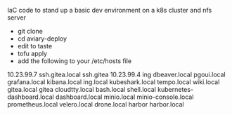 IaC code to stand up a basic dev environment on a k8s cluster and nfs server

- git clone
- cd aviary-deploy
- edit to taste
- tofu apply
- add the following to your /etc/hosts file

10.23.99.7      ssh.gitea.local ssh.gitea
10.23.99.4      ing dbeaver.local pgoui.local grafana.local kibana.local ing.local kubeshark.local tempo.local wiki.local gitea.local gitea cloudtty.local bash.local shell.local kubernetes-dashboard.local dashboard.local minio.local minio-console.local prometheus.local velero.local drone.local harbor harbor.local
